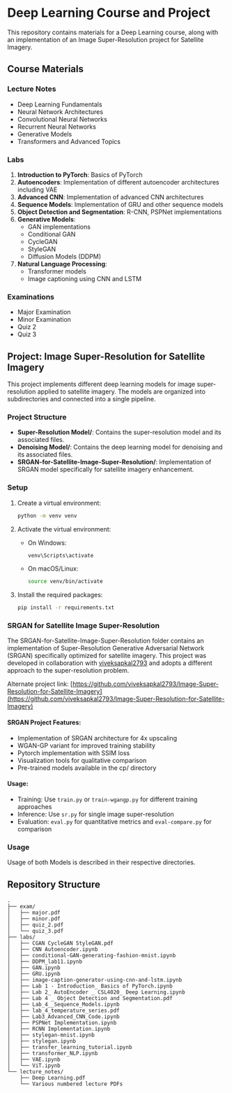 # Deep Learning Course and Project

This repository contains materials for a Deep Learning course, along with an implementation of an Image Super-Resolution project for Satellite Imagery.

## Course Materials

### Lecture Notes
- Deep Learning Fundamentals
- Neural Network Architectures
- Convolutional Neural Networks
- Recurrent Neural Networks
- Generative Models
- Transformers and Advanced Topics

### Labs
1. **Introduction to PyTorch**: Basics of PyTorch
2. **Autoencoders**: Implementation of different autoencoder architectures including VAE
3. **Advanced CNN**: Implementation of advanced CNN architectures
4. **Sequence Models**: Implementation of GRU and other sequence models
5. **Object Detection and Segmentation**: R-CNN, PSPNet implementations
6. **Generative Models**: 
   - GAN implementations
   - Conditional GAN
   - CycleGAN
   - StyleGAN
   - Diffusion Models (DDPM)
7. **Natural Language Processing**:
   - Transformer models
   - Image captioning using CNN and LSTM

### Examinations
- Major Examination
- Minor Examination
- Quiz 2
- Quiz 3

## Project: Image Super-Resolution for Satellite Imagery

This project implements different deep learning models for image super-resolution applied to satellite imagery. The models are organized into subdirectories and connected into a single pipeline.

### Project Structure

- **Super-Resolution Model/**: Contains the super-resolution model and its associated files.
- **Denoising Model/**: Contains the deep learning model for denoising and its associated files.
- **SRGAN-for-Satellite-Image-Super-Resolution/**: Implementation of SRGAN model specifically for satellite imagery enhancement.

### Setup

1. Create a virtual environment:
   ```bash
   python -m venv venv
   ```

2. Activate the virtual environment:
   - On Windows:
     ```bash
     venv\Scripts\activate
     ```
   - On macOS/Linux:
     ```bash
     source venv/bin/activate
     ```

3. Install the required packages:
   ```bash
   pip install -r requirements.txt
   ```

### SRGAN for Satellite Image Super-Resolution

The SRGAN-for-Satellite-Image-Super-Resolution folder contains an implementation of Super-Resolution Generative Adversarial Network (SRGAN) specifically optimized for satellite imagery. This project was developed in collaboration with [viveksapkal2793](https://github.com/viveksapkal2793) and adopts a different approach to the super-resolution problem.

Alternate project link: [https://github.com/viveksapkal2793/Image-Super-Resolution-for-Satellite-Imagery](https://github.com/viveksapkal2793/Image-Super-Resolution-for-Satellite-Imagery)

#### SRGAN Project Features:
- Implementation of SRGAN architecture for 4x upscaling
- WGAN-GP variant for improved training stability
- Pytorch implementation with SSIM loss
- Visualization tools for qualitative comparison
- Pre-trained models available in the cp/ directory

#### Usage:
- Training: Use `train.py` or `train-wgangp.py` for different training approaches
- Inference: Use `sr.py` for single image super-resolution
- Evaluation: `eval.py` for quantitative metrics and `eval-compare.py` for comparison

### Usage

Usage of both Models is described in their respective directories.

## Repository Structure

```
.
├── exam/
│   ├── major.pdf
│   ├── minor.pdf
│   ├── quiz_2.pdf
│   └── quiz_3.pdf
├── labs/
│   ├── CGAN CycleGAN StyleGAN.pdf
│   ├── CNN Autoencoder.ipynb
│   ├── conditional-GAN-generating-fashion-mnist.ipynb
│   ├── DDPM_lab11.ipynb
│   ├── GAN.ipynb
│   ├── GRU.ipynb
│   ├── image-caption-generator-using-cnn-and-lstm.ipynb
│   ├── Lab 1 - Introduction_ Basics of PyTorch.ipynb
│   ├── Lab 2_ AutoEncoder _ CSL4020_ Deep Learning.ipynb
│   ├── Lab 4 _ Object Detection and Segmentation.pdf
│   ├── Lab_4__Sequence_Models.ipynb
│   ├── lab_4_temperature_series.pdf
│   ├── Lab3_Advanced_CNN_Code.ipynb
│   ├── PSPNet Implementation.ipynb
│   ├── RCNN Implementation.ipynb
│   ├── stylegan-mnist.ipynb
│   ├── stylegan.ipynb
│   ├── transfer_learning_tutorial.ipynb
│   ├── transformer_NLP.ipynb
│   ├── VAE.ipynb
│   └── ViT.ipynb
└── lecture_notes/
    ├── Deep Learning.pdf
    └── Various numbered lecture PDFs
```
